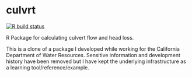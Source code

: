 # culvrt

<!-- badges: start -->
[![R build status](https://github.com/SuisunMarshBranch/culvrt/workflows/R-CMD-check/badge.svg)](https://github.com/SuisunMarshBranch/culvrt/actions)
<!-- badges: end -->

R Package for calculating culvert flow and head loss.


This is a clone of a package I developed while working for the
California Department of Water Resources. Sensitive information
and development history have been removed but I have kept the
underlying infrastructure as a learning tool/reference/example.
